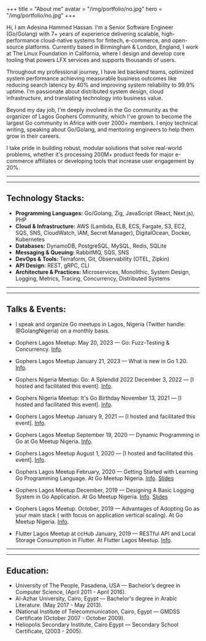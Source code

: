 +++
title = "About me"
avatar = "/img/portfolio/no.jpg"
hero = "/img/portfolio/no.jpg"
+++

Hi, I am Adesina Hammed Hassan. I'm a Senior Software Engineer (Go/Golang) with 7+ years of experience delivering scalable, high-performance cloud-native systems for fintech, e-commerce, and open-source platforms. Currently based in Birmingham & London, England, I work at The Linux Foundation in California, where I design and develop core tooling that powers LFX services and supports thousands of users.

Throughout my professional journey, I have led backend teams, optimized system performance achieving measurable business outcomes like reducing search latency by 40% and improving system reliability to 99.9% uptime. I'm passionate about distributed system design, cloud infrastructure, and translating technology into business value.

Beyond my day job, I'm deeply involved in the Go community as the organizer of Lagos Gophers Community, which I've grown to become the largest Go community in Africa with over 2000+ members. I enjoy technical writing, speaking about Go/Golang, and mentoring engineers to help them grow in their careers.

I take pride in building robust, modular solutions that solve real-world problems, whether it's processing 200M+ product feeds for major e-commerce affiliates or developing tools that increase user engagement by 20%.


-----------------------------------
-----------------------------------

Technology Stacks:
-
* **Programming Languages:** Go/Golang, Zig, JavaScript (React, Next.js), PHP
* **Cloud & Infrastructure:** AWS (Lambda, ELB, ECS, Fargate, S3, EC2, SQS, SNS, CloudWatch, IAM, Secret Manager), DigitalOcean, Docker, Kubernetes
* **Databases:** DynamoDB, PostgreSQL, MySQL, Redis, SQLite
* **Messaging & Queuing:** RabbitMQ, SQS, SNS
* **DevOps & Tools:** Terraform, Git, Observability (OTEL, Zipkin)
* **API Design:** REST, gRPC, CLI
* **Architecture & Practices:** Microservices, Monolithic, System Design, Logging, Metrics, Tracing, Concurrency, Distributed Systems


-----------------------------------
-----------------------------------


Talks & Events:
-
* I speak and organize Go meetups in Lagos, Nigeria (Twitter handle: @GolangNigeria) on a monthly basis.

* Gophers Lagos Meetup: 
May 20, 2023 — Go: Fuzz-Testing & Concurrency. [Info]( https://www.meetup.com/golangnigeria/events/293579848/).

* Gophers Lagos Meetup
January 21, 2023 — What is new in Go 1.20. [Info](https://www.meetup.com/golangnigeria/events/291056777/).

* Gophers Nigeria Meetup: Go: A Splendid 2022
December 3, 2022 — [I hosted and facilitated this event]. [Info](https://www.meetup.com/golangnigeria/events/290017512/).

* Gophers Nigeria Meetup: It's Go Birthday
November 13, 2021 — [I hosted and facilitated this event]. [Info](https://www.meetup.com/golangnigeria/events/281969887/).

* Gophers Lagos Meetup
January 9, 2021 — [I hosted and facilitated this event]. [Info](https://www.meetup.com/golangnigeria/events/274776873/).

* Gophers Lagos Meetup
September 19, 2020 — Dynamic Programming in Go at Go Meetup Nigeria. [Info](https://www.meetup.com/golangnigeria/events/273304231/).

* Gophers Lagos Meetup
August 1, 2020 — [I hosted and facilitated this event]. [Info](https://www.meetup.com/golangnigeria/events/272231123/). 

* Gophers Lagos Meetup
February, 2020 — Getting Started with Learning Go Programming Language. At Go Meetup Nigeria. [Info](https://www.meetup.com/GolangNigeria/events/268265927/). [Slides](https://docs.google.com/presentation/d/1fxABjRUpel8_MJYNZn3m_oBRk6oiMP-qadGg6KkTKwA/edit?usp=sharing)

* Gophers Lagos Meetup
December, 2019 — Designing A Basic Logging System in Go Application. At Go Meetup Nigeria. [Info](https://www.meetup.com/GolangNigeria/events/267184204/). [Slides]( https://docs.google.com/presentation/d/1ZN1-OPuvMf2KQcHgXNYzkAVpmmngu8c1y8I3vSHNFT4/edit?usp=sharing)

* Gophers Lagos Meetup.
October, 2019 — Advantages of Adopting Go as your main stack ( with focus on application vertical scaling). At Go Meetup Nigeria. [Info](https://www.meetup.com/GolangNigeria/events/265507431/).

* Flutter Lagos Meetup at ccHub
January, 2019 — RESTful API and Local Storage Consumption in Flutter. At Flutter Lagos Meetup. [Info](https://docs.google.com/presentation/d/1aNT9xlc8wNSlKa_y_Hj4s7SIU7dOFXFHH0X9P8afB14/edit#slide=id.gc6f9e470d_0_0).

-----------------------------------
-----------------------------------


Education:
-

* University of The People, Pasadena, USA — Bachelor’s degree in Computer Science, (April 2011 - April 2016).
* Al-Azhar University, Cairo, Egypt — Bachelor's degree in Arabic Literature. 
(May 2017 - May 2013).
* (National Institute of Telecommunication, Cairo, Egypt — GMDSS Certificate 
(October 2007 - October 2009).
* Heliopolis Secondary Institute, Cairo Egypt — Secondary School Certificate, 
(2003 - 2005).